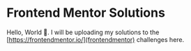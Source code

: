 # Frontend Mentor Solutions

Hello, World 👋. I will be uploading my solutions to the [https://frontendmentor.io/](frontendmentor) challenges here.
